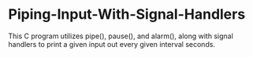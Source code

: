 # Piping-Input-With-Signal-Handlers
This C program utilizes pipe(), pause(), and alarm(), along with signal handlers to print a given input out every given interval seconds.
